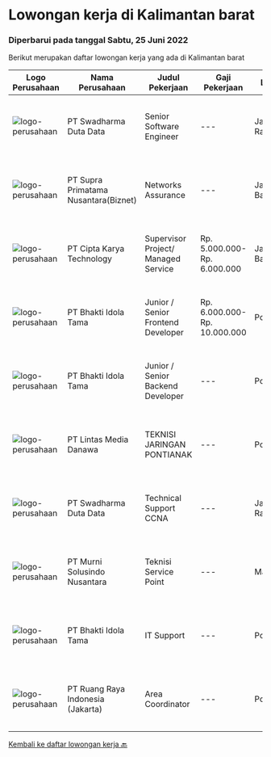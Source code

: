 
  # Lowongan kerja di Kalimantan barat

  ### Diperbarui pada tanggal Sabtu, 25 Juni 2022

  Berikut merupakan daftar lowongan kerja yang ada di Kalimantan barat

  |Logo Perusahaan | Nama Perusahaan | Judul Pekerjaan | Gaji Pekerjaan | Lokasi | Deskripsi | Tanggal diunggah | Pranala |
  | -------------- | --------------- | --------------- | --------- | --------- | -------------- | ------- | ----------- |
  |![logo-perusahaan](https://image-service-cdn.seek.com.au/d44e24ea8df7f01da15345a414795777e59f4e7a/ee4dce1061f3f616224767ad58cb2fc751b8d2dc)|PT Swadharma Duta Data|Senior Software Engineer|---|Jakarta Raya|1.    Minimal 2 Tahun pengalaman sebagai programmer2.    Memahami konsep pengembangan aplikasi3.    Memahami konsep Microservices...|Jumat, 24 Juni 2022|https://www.jobstreet.co.id/id/job/senior-software-engineer-3932205?token=0~08d02bf5-451e-4dfb-b316-d51ee402c45b&sectionRank=1&jobId=jobstreet-id-job-3932205|
|![logo-perusahaan](https://image-service-cdn.seek.com.au/1033d36f751f076cfdd637ed0acbcbf8508866ec/ee4dce1061f3f616224767ad58cb2fc751b8d2dc)|PT Supra Primatama Nusantara(Biznet)|Networks Assurance|---|Jawa Barat|Tanggung Jawab:  Melakukan Audit &amp; Commissioning jaringan Fiber Optic (FTTx GPON, and Metro Ethernet) Memastikan pembangunan jaringan fiber optik...|Rabu, 22 Juni 2022|https://www.jobstreet.co.id/id/job/networks-assurance-3928898?token=0~08d02bf5-451e-4dfb-b316-d51ee402c45b&sectionRank=2&jobId=jobstreet-id-job-3928898|
|![logo-perusahaan](https://image-service-cdn.seek.com.au/a11cad0914ed7e7855ca00a4ca693b8cefcb5be2/ee4dce1061f3f616224767ad58cb2fc751b8d2dc)|PT Cipta Karya Technology|Supervisor Project/ Managed Service|Rp. 5.000.000-Rp. 6.000.000|Jawa Barat|Supervisor Project/ Managed Service (Seluruh Indonesia)Kualifikasi : Usia maksimal 45 tahun. Pendidikan minimal SMK/D-3/ Sederajatnya. Pengalaman...|Sabtu, 18 Juni 2022|https://www.jobstreet.co.id/id/job/supervisor-project-managed-service-3925241?token=0~08d02bf5-451e-4dfb-b316-d51ee402c45b&sectionRank=3&jobId=jobstreet-id-job-3925241|
|![logo-perusahaan](https://image-service-cdn.seek.com.au/5dd9cc767fa4eab9dbf1deb441e1a67386c9f7ed/ee4dce1061f3f616224767ad58cb2fc751b8d2dc)|PT Bhakti Idola Tama|Junior / Senior Frontend Developer|Rp. 6.000.000-Rp. 10.000.000|Pontianak|Requirements : Diploma/Bachelor/Professional Degree in Computer Science / Information 1+ (junior) / 3+ (senior) years working in front-end either...|Selasa, 14 Juni 2022|https://www.jobstreet.co.id/id/job/junior-senior-frontend-developer-3901084?token=0~08d02bf5-451e-4dfb-b316-d51ee402c45b&sectionRank=4&jobId=jobstreet-id-job-3901084|
|![logo-perusahaan](https://image-service-cdn.seek.com.au/5dd9cc767fa4eab9dbf1deb441e1a67386c9f7ed/ee4dce1061f3f616224767ad58cb2fc751b8d2dc)|PT Bhakti Idola Tama|Junior / Senior Backend Developer|---|Pontianak|Requirements : Diploma/Bachelor/Professional Degree in Computer Science / Information 1+ (junior) / 3+ (senior) years working in front-end either...|Selasa, 14 Juni 2022|https://www.jobstreet.co.id/id/job/junior-senior-backend-developer-3901088?token=0~08d02bf5-451e-4dfb-b316-d51ee402c45b&sectionRank=5&jobId=jobstreet-id-job-3901088|
|![logo-perusahaan](https://image-service-cdn.seek.com.au/4cc5b4edd8a09fb41741a122f57ee79a81b9a89e/ee4dce1061f3f616224767ad58cb2fc751b8d2dc)|PT Lintas Media Danawa|TEKNISI JARINGAN PONTIANAK|---|Pontianak|Kualifikasi: Usia maksimum saat melamar adalah 28 tahun Minimal Pendidikan SMK Jurusan Teknik Komputer, Teknik Telekomunikasi dan sejenisnya Minimal...|Jumat, 10 Juni 2022|https://www.jobstreet.co.id/id/job/teknisi-jaringan-pontianak-3914637?token=0~08d02bf5-451e-4dfb-b316-d51ee402c45b&sectionRank=6&jobId=jobstreet-id-job-3914637|
|![logo-perusahaan](https://image-service-cdn.seek.com.au/e55e3708620a7ff5e7da329d1725ee01ed113417/ee4dce1061f3f616224767ad58cb2fc751b8d2dc)|PT Swadharma Duta Data|Technical Support CCNA|---|Jakarta Raya|Kualifikasi : D3- S1 bidang Teknik Informatika, Ilmu Komputer Usia 20 - 30 tahun Pengalaman di bidang IT Network 1 - 2 Tahun Menguasai bidang IT...|Senin, 06 Juni 2022|https://www.jobstreet.co.id/id/job/technical-support-ccna-3907675?token=0~08d02bf5-451e-4dfb-b316-d51ee402c45b&sectionRank=7&jobId=jobstreet-id-job-3907675|
|![logo-perusahaan](https://image-service-cdn.seek.com.au/2d1ea8ff0455564725ee461e7649b26b6f031a13/ee4dce1061f3f616224767ad58cb2fc751b8d2dc)|PT Murni Solusindo Nusantara|Teknisi Service Point|---|Magelang|DESKRIPSI PEKERJAAN: Melakukan PM (Preventive Maintenance) dan CM (Corrective Maintenance) ke customer sesuai dengan SLA yang sudah ditetapkan....|Jumat, 03 Juni 2022|https://www.jobstreet.co.id/id/job/teknisi-service-point-3905677?token=0~08d02bf5-451e-4dfb-b316-d51ee402c45b&sectionRank=8&jobId=jobstreet-id-job-3905677|
|![logo-perusahaan](https://image-service-cdn.seek.com.au/5dd9cc767fa4eab9dbf1deb441e1a67386c9f7ed/ee4dce1061f3f616224767ad58cb2fc751b8d2dc)|PT Bhakti Idola Tama|IT Support|---|Pontianak|Persyaratan: Usia Maksimal 30 Tahun Pendidikan minimal D3 Informatika Fresh Graduate atau berpengalam 1 tahun lebih diutamakan Suatu nilai plus bila...|Senin, 30 Mei 2022|https://www.jobstreet.co.id/id/job/it-support-3901078?token=0~08d02bf5-451e-4dfb-b316-d51ee402c45b&sectionRank=9&jobId=jobstreet-id-job-3901078|
|![logo-perusahaan](https://image-service-cdn.seek.com.au/7eee59ea5934120f389dd02961ddcb6b62946481/ee4dce1061f3f616224767ad58cb2fc751b8d2dc)|PT Ruang Raya Indonesia (Jakarta)|Area Coordinator|---|Pontianak|Ruangguru is a tech-enabled education company that provides a one-stop learning experience for students to have better access to quality content and...|Rabu, 08 Juni 2022|https://www.jobstreet.co.id/id/job/area-coordinator-1031929342?token=0~08d02bf5-451e-4dfb-b316-d51ee402c45b&sectionRank=10&jobId=jobstreet-id-job-1031929342|


  [Kembali ke daftar lowongan kerja 🔙](../README.md#daftar-lowongan-kerja)
  
